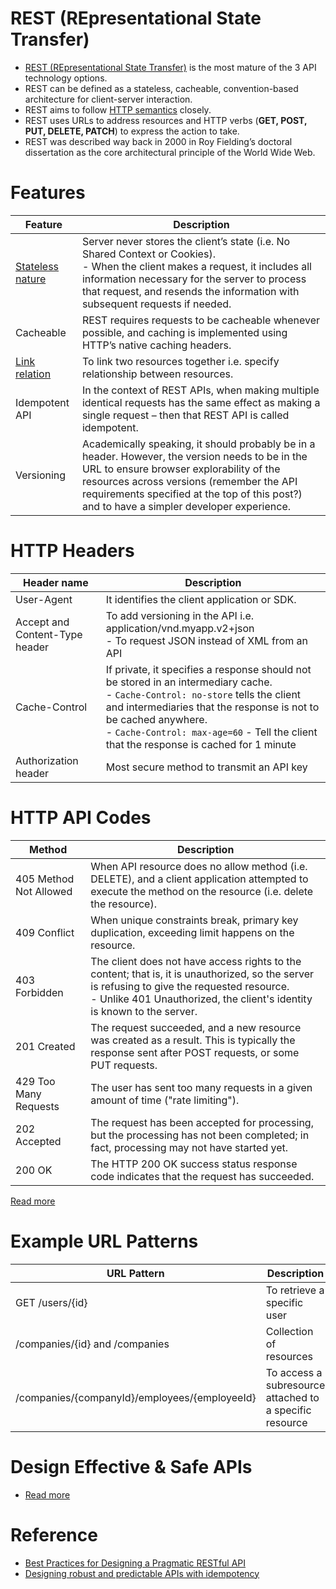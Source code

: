 # REST (REpresentational State Transfer)
- [REST (REpresentational State Transfer)](https://restfulapi.net/) is the most mature of the 3 API technology options. 
- REST can be defined as a stateless, cacheable, convention-based architecture for client-server interaction.
- REST aims to follow [HTTP semantics](https://www.javatpoint.com/computer-network-http) closely. 
- REST uses URLs to address resources and HTTP verbs (**GET, POST, PUT, DELETE, PATCH**) to express the action to take.
- REST was described way back in 2000 in Roy Fielding’s doctoral dissertation as the core architectural principle of the World Wide Web.

# Features

| Feature                                                                                 | Description                                                                                                                                                                                                                                                                           |
|-----------------------------------------------------------------------------------------|---------------------------------------------------------------------------------------------------------------------------------------------------------------------------------------------------------------------------------------------------------------------------------------|
| [Stateless nature](../4_Scalability/StatefulVsStateless.md)                             | Server never stores the client’s state (i.e. No Shared Context or Cookies).<br/>- When the client makes a request, it includes all information necessary for the server to process that request, and resends the information with subsequent requests if needed.                      |
| Cacheable                                                                               | REST requires requests to be cacheable whenever possible, and caching is implemented using HTTP’s native caching headers.                                                                                                                                                             |
| [Link relation](https://restful-api-design.readthedocs.io/en/latest/relationships.html) | To link two resources together i.e. specify relationship between resources.                                                                                                                                                                                                           |
| Idempotent API                                                                          | In the context of REST APIs, when making multiple identical requests has the same effect as making a single request – then that REST API is called idempotent.                                                                                                                        |
| Versioning                                                                              | Academically speaking, it should probably be in a header. However, the version needs to be in the URL to ensure browser explorability of the resources across versions (remember the API requirements specified at the top of this post?) and to have a simpler developer experience. |

# HTTP Headers

| Header name                      | Description                                                                                                                                                                                                                                                                                           |
|----------------------------------|---------------------------------------------------------------------------------------------------------------------------------------------------------------------------------------------------------------------------------------------------------------------------------------------------|
| User-Agent                       | It identifies the client application or SDK.                                                                                                                                                                                                                                                      |
| Accept and Content-Type header   | To add versioning in the API i.e. application/vnd.myapp.v2+json<br/>- To request JSON instead of XML from an API                                                                                                                                                                                  |
| Cache-Control                    | If private, it specifies a response should not be stored in an intermediary cache.<br/>- `Cache-Control: no-store` tells the client and intermediaries that the response is not to be cached anywhere.<br/>- `Cache-Control: max-age=60` - Tell the client that the response is cached for 1 minute |
| Authorization header             | Most secure method to transmit an API key                                                                                                                                                                                                                                                         |

# HTTP API Codes

| Method                         | Description                                                                                                                                                                                                                 |
|--------------------------------|-----------------------------------------------------------------------------------------------------------------------------------------------------------------------------------------------------------------------------|
| 405 Method Not Allowed         | When API resource does no allow method (i.e. DELETE), and a client application attempted to execute the method on the resource (i.e. delete the resource).                                                                  |
| 409 Conflict                   | When unique constraints break, primary key duplication, exceeding limit happens on the resource.                                                                                                                            |
| 403 Forbidden                  | The client does not have access rights to the content; that is, it is unauthorized, so the server is refusing to give the requested resource. <br/>- Unlike 401 Unauthorized, the client's identity is known to the server. |
| 201 Created                    | The request succeeded, and a new resource was created as a result. This is typically the response sent after POST requests, or some PUT requests.                                                                           |
| 429 Too Many Requests          | The user has sent too many requests in a given amount of time ("rate limiting").                                                                                                                                            |
| 202 Accepted                   | The request has been accepted for processing, but the processing has not been completed; in fact, processing may not have started yet.                                                                                      |
| 200 OK                         | The HTTP 200 OK success status response code indicates that the request has succeeded.                                                                                                                                      |

[Read more](https://developer.mozilla.org/en-US/docs/Web/HTTP/Status)

# Example URL Patterns

| URL Pattern                                   | Description                                             |
|-----------------------------------------------|---------------------------------------------------------|
| GET /users/{id}                               | To retrieve a specific user                             |
| /companies/{id} and /companies                | Collection of resources                                 |
| /companies/{companyId}/employees/{employeeId} | To access a subresource attached to a specific resource |

# Design Effective & Safe APIs
- [Read more](https://www.linkedin.com/posts/bytebytego_systemdesign-coding-interviewtips-activity-7117376511090774016-PjMg?utm_source=share&utm_medium=member_desktop)

# Reference
- [Best Practices for Designing a Pragmatic RESTful API](https://www.vinaysahni.com/best-practices-for-a-pragmatic-restful-api)
- [Designing robust and predictable APIs with idempotency](https://stripe.com/blog/idempotency)



